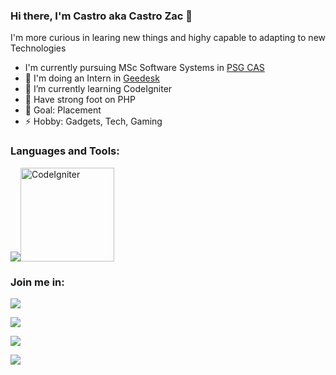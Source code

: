 ### Hi there, I'm Castro aka Castro Zac 👋

I'm more curious in learing new things and highy capable to adapting to new Technologies

-    I'm currently pursuing MSc Software Systems in <a href="https://www.psgcas.ac.in/" target="_blank">PSG CAS</a>
- 🔭 I'm doing an Intern in <a href="https://geedesk.com/" target="_blank">Geedesk</a>
- 🌱 I’m currently learning CodeIgniter
- 👯 Have strong foot on PHP 
- 🥅 Goal: Placement
- ⚡ Hobby: Gadgets, Tech, Gaming  


### Languages and Tools:

<a href="https://www.linkedin.com/in/castro-m-s-32660917b/" target="_blank"><img src="https://img.icons8.com/officel/150/000000/php-logo.png"/></a><a href="https://angular.io/" target="_blank"><img title="CodeIgniter" height="150" width="150" src="https://cdn.svgporn.com/logos/codeigniter.svg" /></a>

### Join me in:

<a href="https://www.linkedin.com/in/castro-m-s-32660917b/" target="_blank"><img src="https://img.icons8.com/color/48/000000/linkedin.png"/></a>

<a href="https://twitter.com/castro_zac" target="_blank"><img src="https://img.icons8.com/fluent/48/000000/twitter.png"/></a>

<a href="https://www.instagram.com/castro_zac/" target="_blank"><img src="https://img.icons8.com/color/48/000000/instagram-new--v1.png"/></a>

<a href="https://medium.com/@castrosid456" target="_blank"><img src="https://img.icons8.com/ios-filled/50/000000/medium-new.png"/></a>


<br />
<br />